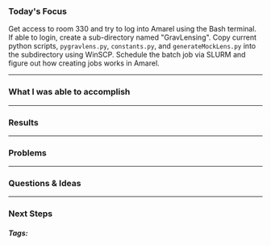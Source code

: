 ### Today's Focus

Get access to room 330 and try to log into Amarel using the Bash terminal. If able to login, create a sub-directory named "GravLensing". Copy current python scripts, ```pygravlens.py```, ```constants.py```, and ```generateMockLens.py``` into the subdirectory using WinSCP. Schedule the batch job via SLURM and figure out how creating jobs works in Amarel. 
***
### What I was able to accomplish

***
### Results

***
### Problems

***
### Questions & Ideas

***
### Next Steps

##### Tags:




